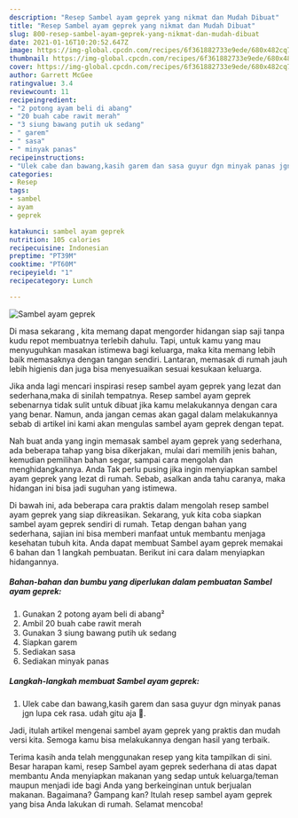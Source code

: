 ```yaml
---
description: "Resep Sambel ayam geprek yang nikmat dan Mudah Dibuat"
title: "Resep Sambel ayam geprek yang nikmat dan Mudah Dibuat"
slug: 800-resep-sambel-ayam-geprek-yang-nikmat-dan-mudah-dibuat
date: 2021-01-16T10:20:52.647Z
image: https://img-global.cpcdn.com/recipes/6f361882733e9ede/680x482cq70/sambel-ayam-geprek-foto-resep-utama.jpg
thumbnail: https://img-global.cpcdn.com/recipes/6f361882733e9ede/680x482cq70/sambel-ayam-geprek-foto-resep-utama.jpg
cover: https://img-global.cpcdn.com/recipes/6f361882733e9ede/680x482cq70/sambel-ayam-geprek-foto-resep-utama.jpg
author: Garrett McGee
ratingvalue: 3.4
reviewcount: 11
recipeingredient:
- "2 potong ayam beli di abang"
- "20 buah cabe rawit merah"
- "3 siung bawang putih uk sedang"
- " garem"
- " sasa"
- " minyak panas"
recipeinstructions:
- "Ulek cabe dan bawang,kasih garem dan sasa guyur dgn minyak panas jgn lupa cek rasa. udah gitu aja 🤭."
categories:
- Resep
tags:
- sambel
- ayam
- geprek

katakunci: sambel ayam geprek 
nutrition: 105 calories
recipecuisine: Indonesian
preptime: "PT39M"
cooktime: "PT60M"
recipeyield: "1"
recipecategory: Lunch

---
```



![Sambel ayam geprek](https://img-global.cpcdn.com/recipes/6f361882733e9ede/680x482cq70/sambel-ayam-geprek-foto-resep-utama.jpg)

Di masa  sekarang , kita memang dapat mengorder hidangan siap saji tanpa kudu repot membuatnya terlebih dahulu. Tapi, untuk kamu yang mau menyuguhkan masakan istimewa bagi keluarga, maka kita memang lebih baik memasaknya dengan tangan sendiri. Lantaran, memasak di rumah jauh lebih higienis dan juga bisa menyesuaikan sesuai kesukaan keluarga.

Jika anda lagi mencari inspirasi resep sambel ayam geprek yang lezat dan sederhana,maka di sinilah tempatnya. Resep sambel ayam geprek  sebenarnya tidak sulit untuk dibuat jika kamu melakukannya dengan cara yang benar. Namun, anda jangan cemas akan gagal dalam melakukannya 
sebab di artikel ini kami akan mengulas sambel ayam geprek dengan tepat.  



Nah buat anda yang ingin memasak sambel ayam geprek yang sederhana, ada beberapa tahap yang bisa dikerjakan, mulai dari memilih jenis bahan, kemudian pemilihan bahan segar, sampai cara mengolah dan menghidangkannya. Anda Tak perlu pusing jika ingin menyiapkan sambel ayam geprek yang lezat di rumah. Sebab, asalkan anda  tahu caranya, maka hidangan ini bisa jadi suguhan yang istimewa.

Di bawah ini, ada beberapa cara praktis  dalam mengolah resep sambel ayam geprek yang siap dikreasikan. Sekarang, yuk kita coba siapkan sambel ayam geprek sendiri di rumah. Tetap dengan bahan yang sederhana, sajian ini bisa memberi manfaat untuk membantu menjaga kesehatan tubuh kita. Anda dapat membuat Sambel ayam geprek memakai 6 bahan dan 1 langkah pembuatan. Berikut ini cara dalam menyiapkan hidangannya.

<!--inarticleads1-->

##### Bahan-bahan dan bumbu yang diperlukan dalam pembuatan Sambel ayam geprek:

1. Gunakan 2 potong ayam beli di abang²
1. Ambil 20 buah cabe rawit merah
1. Gunakan 3 siung bawang putih uk sedang
1. Siapkan  garem
1. Sediakan  sasa
1. Sediakan  minyak panas




<!--inarticleads2-->

##### Langkah-langkah membuat Sambel ayam geprek:

1. Ulek cabe dan bawang,kasih garem dan sasa guyur dgn minyak panas jgn lupa cek rasa. udah gitu aja 🤭.




Jadi, itulah artikel mengenai  sambel ayam geprek  yang praktis dan mudah versi kita. Semoga kamu bisa melakukannya dengan hasil yang terbaik. 

Terima kasih anda telah menggunakan resep yang kita tampilkan di sini. Besar harapan kami, resep  Sambel ayam geprek sederhana di atas dapat membantu Anda menyiapkan makanan yang sedap untuk keluarga/teman maupun menjadi ide bagi Anda yang berkeinginan untuk berjualan makanan. Bagaimana? Gampang kan? Itulah resep sambel ayam geprek yang bisa Anda lakukan di rumah. Selamat mencoba!

